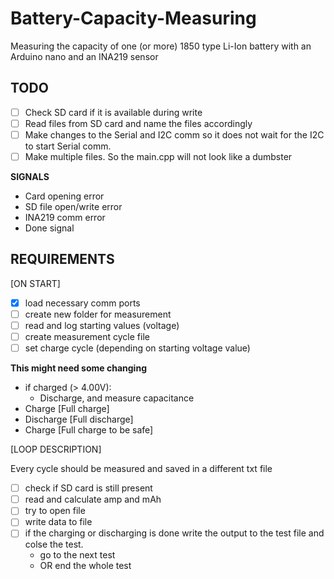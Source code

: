 # Battery-Capacity-Measuring

Measuring the capacity of one (or more) 1850 type Li-Ion battery with an Arduino nano and an INA219 sensor

## **TODO**

- [ ] Check SD card if it is available during write
- [ ] Read files from SD card and name the files accordingly
- [ ] Make changes to the Serial and I2C comm so it does not wait for the I2C to start Serial comm.
- [ ] Make multiple files. So the main.cpp will not look like a dumbster

**SIGNALS**

- Card opening error
- SD file open/write error
- INA219 comm error
- Done signal

## **REQUIREMENTS**

[ON START]

- [x] load necessary comm ports
- [ ] create new folder for measurement
- [ ] read and log starting values (voltage)
- [ ] create measurement cycle file
- [ ] set charge cycle (depending on starting voltage value)

**This might need some changing**

- if charged (> 4.00V):
  - Discharge, and measure capacitance
- Charge                 [Full charge]
- Discharge              [Full discharge]
- Charge                 [Full charge to be safe]

[LOOP DESCRIPTION]

Every cycle should be measured and saved in a different txt file

- [ ] check if SD card is still present
- [ ] read and calculate amp and mAh
- [ ] try to open file
- [ ] write data to file
- [ ] if the charging or discharging is done write the output to the test file and colse the test.
  - go to the next test
  - OR end the whole test
